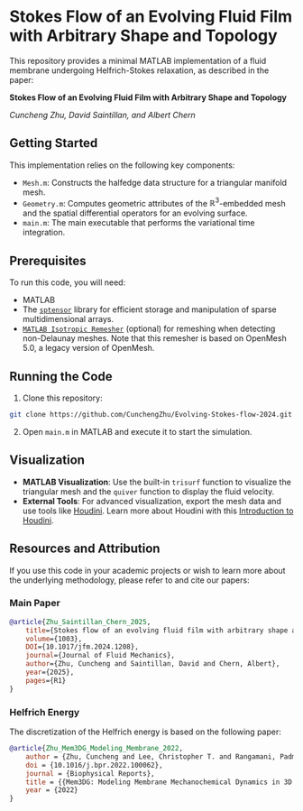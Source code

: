 # Stokes Flow of an Evolving Fluid Film with Arbitrary Shape and Topology
This repository provides a minimal MATLAB implementation of a fluid membrane undergoing Helfrich-Stokes relaxation, as described in the paper:

**Stokes Flow of an Evolving Fluid Film with Arbitrary Shape and Topology**

*Cuncheng Zhu, David Saintillan, and Albert Chern*

## Getting Started
This implementation relies on the following key components:
* `Mesh.m`: Constructs the halfedge data structure for a triangular manifold mesh.
* `Geometry.m`: Computes geometric attributes of the $\mathbb{R}^3$-embedded mesh and the spatial differential operators for an evolving surface.
* `main.m`: The main executable that performs the variational time integration.

## Prerequisites
To run this code, you will need:
* MATLAB
* The [`sptensor`](https://www.tensortoolbox.org/sptensor_doc.html) library for efficient storage and manipulation of sparse multidimensional arrays.
* [`MATLAB Isotropic Remesher`](https://github.com/christopherhelf/isotropicremeshing?tab=readme-ov-file#matlab-isotropic-remesher) (optional) for remeshing when detecting non-Delaunay meshes. 
Note that this remesher is based on OpenMesh 5.0, a legacy version of OpenMesh.

## Running the Code
1. Clone this repository:
```Bash
git clone https://github.com/CunchengZhu/Evolving-Stokes-flow-2024.git
```
2.	Open `main.m` in MATLAB and execute it to start the simulation.

## Visualization
* **MATLAB Visualization**: Use the built-in `trisurf` function to visualize the triangular mesh and the `quiver` function to display the fluid velocity. 
* **External Tools**: For advanced visualization, export the mesh data and use tools like [Houdini](https://www.sidefx.com/download/). Learn more about Houdini with this [Introduction to Houdini](https://cseweb.ucsd.edu/~alchern/teaching/houdini/).

## Resources and Attribution
If you use this code in your academic projects or wish to learn more about the underlying methodology, please refer to and cite our papers:

### Main Paper
```bibtex
@article{Zhu_Saintillan_Chern_2025,
    title={Stokes flow of an evolving fluid film with arbitrary shape and topology},
    volume={1003},
    DOI={10.1017/jfm.2024.1208},
    journal={Journal of Fluid Mechanics},
    author={Zhu, Cuncheng and Saintillan, David and Chern, Albert},
    year={2025},
    pages={R1}
}
```

### Helfrich Energy
The discretization of the Helfrich energy is based on the following paper: 

```bibtex
@article{Zhu_Mem3DG_Modeling_Membrane_2022,
    author = {Zhu, Cuncheng and Lee, Christopher T. and Rangamani, Padmini},
    doi = {10.1016/j.bpr.2022.100062},
    journal = {Biophysical Reports},
    title = {{Mem3DG: Modeling Membrane Mechanochemical Dynamics in 3D using Discrete Differential Geometry}},
    year = {2022}
}
```
